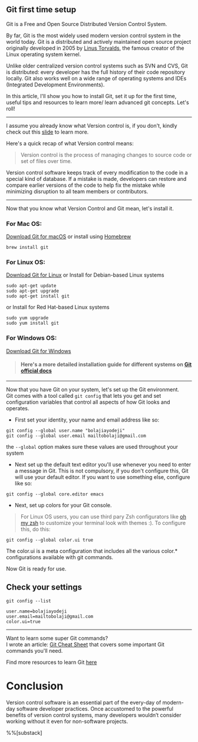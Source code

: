 ## Git first time setup

Git is a Free and Open Source Distributed Version Control System.

By far, Git is the most widely used modern version control system in the world today. Git is a distributed and actively maintained open source project originally developed in 2005 by [Linus Torvalds](https://en.wikipedia.org/wiki/Linus_Torvalds), the famous creator of the Linux operating system kernel.

Unlike older centralized version control systems such as SVN and CVS, Git is distributed: every developer has the full history of their code repository locally. Git also works well on a wide range of operating systems and IDEs (Integrated Development Environments).

In this article, I'll show you how to install Git, set it up for the first time, useful tips and resources to learn more/ learn advanced git concepts. Let's roll!

- - -

I assume you already know what Version control is, if you don't, kindly check out this [slide](http://slides.com/bolajiayodeji/introduction-to-version-control-with-git-and-github) to learn more. 

Here's a quick recap of what Version control means:

> Version control is the process of managing changes to source code or set of files over time.

Version control software keeps track of every modification to the code in a special kind of database.
If a mistake is made, developers can restore and compare earlier versions of the code to help fix the mistake while minimizing disruption to all team members or contributors.

- - -

Now that you know what Version Control and Git mean, let's install it.

### For Mac OS:

[Download Git for macOS](http://git-scm.com/download/mac)
or install using [Homebrew](https://brew.sh)

```
brew install git
```

### For Linux OS:

[Download Git for Linux](https://git-scm.com/download/linux) or 
Install for Debian-based Linux systems 

```
sudo apt-get update
sudo apt-get upgrade
sudo apt-get install git
```

or Install for Red Hat-based Linux systems

```
sudo yum upgrade
sudo yum install git
```

### For Windows OS:

[Download Git for Windows](https://git-scm.com/download/win)

> #### Here's a more detailed installation guide for different systems on [Git official docs](https://git-scm.com/book/en/v2/Getting-Started-Installing-Git)

---

Now that you have Git on your system, let's set up the Git environment. <br> 
Git comes with a tool called `git config` that lets you get and set configuration variables that control all aspects of how Git looks and operates.

- First set your identity, your name and email address like so:

```
git config --global user.name "bolajiayodeji"
git config --global user.email mailtobolaji@gmail.com
```
the `--global` option makes sure these values are used throughout your system

- Next set up the default text editor you'll use whenever you need to enter a message in Git. This is not compulsory, if you don't configure this, Git will use your default editor. If you want to use something else, configure like so:

```
git config --global core.editor emacs
```

- Next, set up colors for your Git console.

> For Linux OS users, you can use third pary Zsh configurators like [oh my zsh](https://ohmyz.sh/) to customize your terminal look with themes :).
To configure this, do this:

```
git config --global color.ui true
```
The color.ui is a meta configuration that includes all the various color.* configurations available with git commands. 

Now Git is ready for use. 

## Check your settings

```
git config --list
```

```
user.name=bolajiayodeji
user.email=mailtobolaji@gmail.com
color.ui=true
```

---

Want to learn some super Git commands?  
I wrote an article: [Git Cheat Sheet](https://www.bolajiayodeji.com/git-cheat-sheet/) that covers some important Git commands you'll need. 

Find more resources to learn Git [here](https://try.github.io/)


# Conclusion

Version control software is an essential part of the every-day of modern-day software developer practices. Once accustomed to the powerful benefits of version control systems, many developers wouldn’t consider working without it even for non-software projects.

%%[substack]
